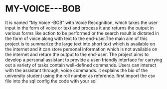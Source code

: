 # MY-VOICE---BOB
It is named “My Voice -BOB” with Voice Recognition, which takes the user input in the form of voice or text and process it and returns the output in various forms like action to be performed or the search result is dictated in the form of voice along with text to the end-user.The main aim of this project is to summarize the large text into short text which is available on the internet and it can store personal information which is not available on the internet and return the output to the end-user. The project aims to develop a personal assistant to provide a user-friendly interface for carrying out a variety of tasks contain well-defined commands. Users can interact with the assistant through, voice commands. it explains the bio of the university student using the roll number as reference.
first import the csv file into the sql 
config the code with your sql 
